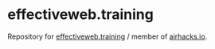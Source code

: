 # effectiveweb.training
Repository for [effectiveweb.training](http://effectiveweb.training) / member of [airhacks.io](airhacks.io).
